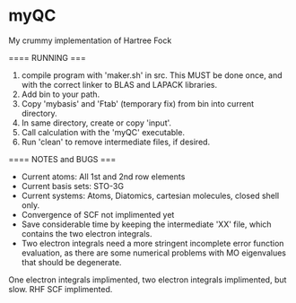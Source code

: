 # myQC
My crummy implementation of Hartree Fock

====  RUNNING  ===
1) compile program with 'maker.sh' in src. This MUST be done once, and with the correct linker to BLAS and LAPACK libraries.
2) Add bin to your path.
3) Copy 'mybasis' and 'Ftab' (temporary fix) from bin into current directory.
4) In same directory, create or copy 'input'.
5) Call calculation with the 'myQC' executable.
6) Run 'clean' to remove intermediate files, if desired.

====  NOTES and BUGS  ===
- Current atoms: All 1st and 2nd row elements 
- Current basis sets: STO-3G
- Current systems: Atoms, Diatomics, cartesian molecules, closed shell only.
- Convergence of SCF not implimented yet
- Save considerable time by keeping the intermediate 'XX' file, which contains the two electron integrals.
- Two electron integrals need a more stringent incomplete error function evaluation, as there are some numerical problems with MO eigenvalues that should be degenerate.

One electron integrals implimented, two electron integrals implimented, but slow.
RHF SCF implimented. 

